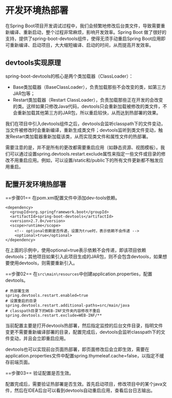 # 开发环境热部署

在Spring Boot项目开发调试过程中，我们会频繁地修改后台类文件，导致需要重新编译、重新启动，整个过程非常麻烦，影响开发效率。Spring Boot 做了很好的支持，提供了spring-boot-devtools组件，使得无须手动重启Spring Boot应用即可重新编译、启动项目，大大缩短编译、启动的时间，从而提高开发效率。

## devtools实现原理

spring-boot-devtools的核心是两个类加载器（ClassLoader）：

-   Base类加载器（BaseClassLoader），负责加载那些不会改变的类，如第三方JAR包等；
-   Restart类加载器（Restart ClassLoader），负责加载那些正在开发的会改变的类。这样如果只修改Java代码，devtools只会重新加载被修改的类文件，不会重新加载其他第三方的JAR包，所以重启较快，从而达到热部署的效果。

我们在项目中引入devtools组件之后，devtools会监听classpath下的文件变动，当文件被修改时会重新编译，重新生成类文件；devtools监听到类文件变动，触发Restart类加载器重新加载该类，从而实现类文件和属性文件的热部署。

需要注意的是，并不是所有的更改都需要重启应用（如静态资源、视图模板）。我们可以通过设置spring.devtools.restart.exclude属性来指定一些文件或目录的修改不用重启应用。例如，可以设置/static和/public下的所有文件更新都不触发应用重启。

## 配置开发环境热部署

==步骤01== 在pom.xml配置文件中添加dev-tools依赖。

```
<dependency>
  <groupId>org.springframework.boot</groupId>
  <artifactId>spring-boot-devtools</artifactId>
  <version>2.7.0</version>
  <scope>runtime</scope>
    <!-- optional依赖是否传递，设置为true时，表示依赖不会传递 -->
    <optional>true</optional>
</dependency>
```

在上面的示例中，使用optional=true表示依赖不会传递，即该项目依赖devtools；其他项目如果引入此项目生成的JAR包，则不会包含devtools，如果想要使用devtools，则需要重新引入。

==步骤02== 在`src\main\resources`中创建application.properties，配置devtools。

```
# 热部署生效
spring.devtools.restart.enabled=true
# 设置重启的目录
spring.devtools.restart.additional-paths=src/main/java
# classpath目录下的WEB-INF文件夹内容修改不重启
spring.devtools.restart.exclude=WEB-INF/**
```

当前配置主要是打开devtools热部署，然后指定监控的后台文件目录，指明文件变更不需要重新编译部署的目录，配置完成后，devtools会监听classpath下的文件变动，并且会立即重启应用。

devtools也可以实现前台页面热部署，即页面修改后会立即生效，需要在application.properties文件中配置spring.thymeleaf.cache=false，以指定不缓存前端页面。

==步骤03== 验证配置是否生效。

配置完成后，需要验证热部署是否生效。首先启动项目，修改项目中的某个java文件，然后在IDEA后台可以看到devtools自动重启应用，查看后台日志输出。
